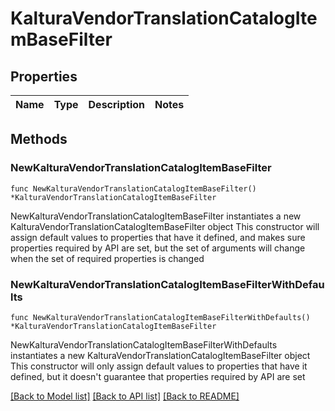 # KalturaVendorTranslationCatalogItemBaseFilter

## Properties

Name | Type | Description | Notes
------------ | ------------- | ------------- | -------------

## Methods

### NewKalturaVendorTranslationCatalogItemBaseFilter

`func NewKalturaVendorTranslationCatalogItemBaseFilter() *KalturaVendorTranslationCatalogItemBaseFilter`

NewKalturaVendorTranslationCatalogItemBaseFilter instantiates a new KalturaVendorTranslationCatalogItemBaseFilter object
This constructor will assign default values to properties that have it defined,
and makes sure properties required by API are set, but the set of arguments
will change when the set of required properties is changed

### NewKalturaVendorTranslationCatalogItemBaseFilterWithDefaults

`func NewKalturaVendorTranslationCatalogItemBaseFilterWithDefaults() *KalturaVendorTranslationCatalogItemBaseFilter`

NewKalturaVendorTranslationCatalogItemBaseFilterWithDefaults instantiates a new KalturaVendorTranslationCatalogItemBaseFilter object
This constructor will only assign default values to properties that have it defined,
but it doesn't guarantee that properties required by API are set


[[Back to Model list]](../README.md#documentation-for-models) [[Back to API list]](../README.md#documentation-for-api-endpoints) [[Back to README]](../README.md)


